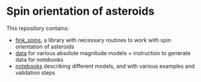 # Spin orientation of asteroids

This repository contains:
- [fink_spins](fink_spins), a library with necessary routines to work with spin orientation of asteroids
- [data](data/) for various absolute magnitude models + instruction to generate data for notebooks
- [notebooks](notebooks) describing different models, and with various examples and validation steps
